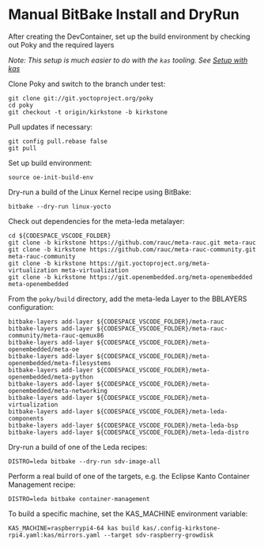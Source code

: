 # Manual BitBake Install and DryRun

After creating the DevContainer, set up the build environment by checking out Poky and the required layers

*Note: This setup is much easier to do with the `kas` tooling. See [Setup with kas](setup-kas.md)*

Clone Poky and switch to the branch under test:

    git clone git://git.yoctoproject.org/poky
    cd poky
    git checkout -t origin/kirkstone -b kirkstone

Pull updates if necessary:

    git config pull.rebase false
    git pull

Set up build environment:

    source oe-init-build-env

Dry-run a build of the Linux Kernel recipe using BitBake:

    bitbake --dry-run linux-yocto

Check out dependencies for the meta-leda metalayer:

    cd ${CODESPACE_VSCODE_FOLDER}
    git clone -b kirkstone https://github.com/rauc/meta-rauc.git meta-rauc
    git clone -b kirkstone https://github.com/rauc/meta-rauc-community.git meta-rauc-community
    git clone -b kirkstone https://git.yoctoproject.org/meta-virtualization meta-virtualization
    git clone -b kirkstone https://git.openembedded.org/meta-openembedded meta-openembedded

From the `poky/build` directory, add the meta-leda Layer to the BBLAYERS configuration:

    bitbake-layers add-layer ${CODESPACE_VSCODE_FOLDER}/meta-rauc
    bitbake-layers add-layer ${CODESPACE_VSCODE_FOLDER}/meta-rauc-community/meta-rauc-qemux86
    bitbake-layers add-layer ${CODESPACE_VSCODE_FOLDER}/meta-openembedded/meta-oe
    bitbake-layers add-layer ${CODESPACE_VSCODE_FOLDER}/meta-openembedded/meta-filesystems
    bitbake-layers add-layer ${CODESPACE_VSCODE_FOLDER}/meta-openembedded/meta-python
    bitbake-layers add-layer ${CODESPACE_VSCODE_FOLDER}/meta-openembedded/meta-networking
    bitbake-layers add-layer ${CODESPACE_VSCODE_FOLDER}/meta-virtualization
    bitbake-layers add-layer ${CODESPACE_VSCODE_FOLDER}/meta-leda-components
    bitbake-layers add-layer ${CODESPACE_VSCODE_FOLDER}/meta-leda-bsp
    bitbake-layers add-layer ${CODESPACE_VSCODE_FOLDER}/meta-leda-distro

Dry-run a build of one of the Leda recipes:

    DISTRO=leda bitbake --dry-run sdv-image-all

Perform a real build of one of the targets, e.g. the Eclipse Kanto Container Management recipe:

    DISTRO=leda bitbake container-management

To build a specific machine, set the KAS_MACHINE environment variable:

    KAS_MACHINE=raspberrypi4-64 kas build kas/.config-kirkstone-rpi4.yaml:kas/mirrors.yaml --target sdv-raspberry-growdisk
